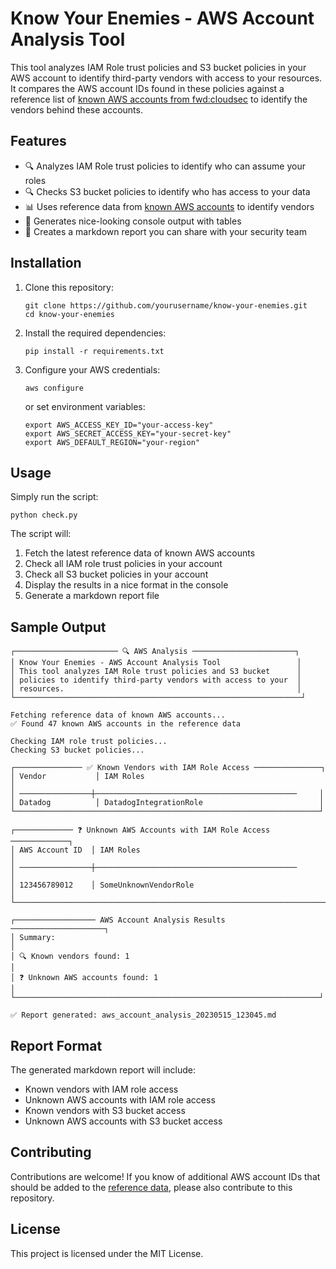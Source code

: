 # Know Your Enemies - AWS Account Analysis Tool

This tool analyzes IAM Role trust policies and S3 bucket policies in your AWS account to identify third-party vendors with access to your resources. It compares the AWS account IDs found in these policies against a reference list of [known AWS accounts from fwd:cloudsec](https://github.com/fwdcloudsec/known_aws_accounts/) to identify the vendors behind these accounts.

## Features

- 🔍 Analyzes IAM Role trust policies to identify who can assume your roles
- 🔍 Checks S3 bucket policies to identify who has access to your data
- 📊 Uses reference data from [known AWS accounts](https://github.com/fwdcloudsec/known_aws_accounts) to identify vendors
- 📝 Generates nice-looking console output with tables
- 📄 Creates a markdown report you can share with your security team

## Installation

1. Clone this repository:

   ```
   git clone https://github.com/yourusername/know-your-enemies.git
   cd know-your-enemies
   ```

2. Install the required dependencies:

   ```
   pip install -r requirements.txt
   ```

3. Configure your AWS credentials:
   ```
   aws configure
   ```
   or set environment variables:
   ```
   export AWS_ACCESS_KEY_ID="your-access-key"
   export AWS_SECRET_ACCESS_KEY="your-secret-key"
   export AWS_DEFAULT_REGION="your-region"
   ```

## Usage

Simply run the script:

```
python check.py
```

The script will:

1. Fetch the latest reference data of known AWS accounts
2. Check all IAM role trust policies in your account
3. Check all S3 bucket policies in your account
4. Display the results in a nice format in the console
5. Generate a markdown report file

## Sample Output

```
┌─────────────────────── 🔍 AWS Analysis ───────────────────────┐
│ Know Your Enemies - AWS Account Analysis Tool                 │
│ This tool analyzes IAM Role trust policies and S3 bucket      │
│ policies to identify third-party vendors with access to your  │
│ resources.                                                    │
└────────────────────────────────────────────────────────────────┘

Fetching reference data of known AWS accounts...
✅ Found 47 known AWS accounts in the reference data

Checking IAM role trust policies...
Checking S3 bucket policies...

┌─────────────── ✅ Known Vendors with IAM Role Access ───────────────┐
│ Vendor           │ IAM Roles                                        │
│ ────────────────┼─────────────────────────────────────────────     │
│ Datadog          │ DatadogIntegrationRole                          │
└────────────────────────────────────────────────────────────────────┘

┌───────────── ❓ Unknown AWS Accounts with IAM Role Access ─────────────┐
│ AWS Account ID  │ IAM Roles                                            │
│ ────────────────┼─────────────────────────────────────────────         │
│ 123456789012    │ SomeUnknownVendorRole                               │
└────────────────────────────────────────────────────────────────────────┘

┌────────────────── AWS Account Analysis Results ─────────────────────┐
│ Summary:                                                            │
│ 🔍 Known vendors found: 1                                           │
│ ❓ Unknown AWS accounts found: 1                                     │
└────────────────────────────────────────────────────────────────────┘

✅ Report generated: aws_account_analysis_20230515_123045.md
```

## Report Format

The generated markdown report will include:

- Known vendors with IAM role access
- Unknown AWS accounts with IAM role access
- Known vendors with S3 bucket access
- Unknown AWS accounts with S3 bucket access

## Contributing

Contributions are welcome! If you know of additional AWS account IDs that should be added to the [reference data](https://github.com/fwdcloudsec/known_aws_accounts/), please also contribute to this repository.

## License

This project is licensed under the MIT License.
